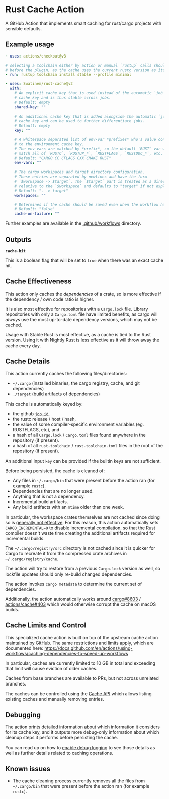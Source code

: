 # Rust Cache Action

A GitHub Action that implements smart caching for rust/cargo projects with
sensible defaults.

## Example usage

```yaml
- uses: actions/checkout@v3

# selecting a toolchain either by action or manual `rustup` calls should happen
# before the plugin, as the cache uses the current rustc version as its cache key
- run: rustup toolchain install stable --profile minimal

- uses: Swatinem/rust-cache@v2
  with:
    # An explicit cache key that is used instead of the automatic `job`-based
    # cache key and is thus stable across jobs.
    # Default: empty
    shared-key: ""

    # An additional cache key that is added alongside the automatic `job`-based
    # cache key and can be used to further differentiate jobs.
    # Default: empty
    key: ""

    # A whitespace separated list of env-var *prefixes* who's value contributes
    # to the environment cache key.
    # The env-vars are matched by *prefix*, so the default `RUST` var will
    # match all of `RUSTC`, `RUSTUP_*`, `RUSTFLAGS`, `RUSTDOC_*`, etc.
    # Default: "CARGO CC CFLAGS CXX CMAKE RUST"
    env-vars: ""

    # The cargo workspaces and target directory configuration.
    # These entries are separated by newlines and have the form
    # `$workspace -> $target`. The `$target` part is treated as a directory
    # relative to the `$workspace` and defaults to "target" if not explicitly given.
    # Default: ". -> target"
    workspaces: ""

    # Determines if the cache should be saved even when the workflow has failed.
    # Default: "false"
    cache-on-failure: ""
```

Further examples are available in the [.github/workflows](./.github/workflows/) directory.

## Outputs

**`cache-hit`**

This is a boolean flag that will be set to `true` when there was an exact cache hit.

## Cache Effectiveness

This action only caches the _dependencies_ of a crate, so is more effective if
the dependency / own code ratio is higher.

It is also most effective for repositories with a `Cargo.lock` file. Library
repositories with only a `Cargo.toml` file have limited benefits, as cargo will
_always_ use the most up-to-date dependency versions, which may not be cached.

Usage with Stable Rust is most effective, as a cache is tied to the Rust version.
Using it with Nightly Rust is less effective as it will throw away the cache every day.

## Cache Details

This action currently caches the following files/directories:

- `~/.cargo` (installed binaries, the cargo registry, cache, and git dependencies)
- `./target` (build artifacts of dependencies)

This cache is automatically keyed by:

- the github [`job_id`](https://docs.github.com/en/actions/using-workflows/workflow-syntax-for-github-actions#jobsjob_id),
- the rustc release / host / hash,
- the value of some compiler-specific environment variables (eg. RUSTFLAGS, etc), and
- a hash of all `Cargo.lock` / `Cargo.toml` files found anywhere in the repository (if present).
- a hash of all `rust-toolchain` / `rust-toolchain.toml` files in the root of the repository (if present).

An additional input `key` can be provided if the builtin keys are not sufficient.

Before being persisted, the cache is cleaned of:

- Any files in `~/.cargo/bin` that were present before the action ran (for example `rustc`).
- Dependencies that are no longer used.
- Anything that is not a dependency.
- Incremental build artifacts.
- Any build artifacts with an `mtime` older than one week.

In particular, the workspace crates themselves are not cached since doing so is
[generally not effective](https://github.com/Swatinem/rust-cache/issues/37#issuecomment-944697938).
For this reason, this action automatically sets `CARGO_INCREMENTAL=0` to disable
incremental compilation, so that the Rust compiler doesn't waste time creating
the additional artifacts required for incremental builds.

The `~/.cargo/registry/src` directory is not cached since it is quicker for Cargo
to recreate it from the compressed crate archives in `~/.cargo/registry/cache`.

The action will try to restore from a previous `Cargo.lock` version as well, so
lockfile updates should only re-build changed dependencies.

The action invokes `cargo metadata` to determine the current set of dependencies.

Additionally, the action automatically works around
[cargo#8603](https://github.com/rust-lang/cargo/issues/8603) /
[actions/cache#403](https://github.com/actions/cache/issues/403) which would
otherwise corrupt the cache on macOS builds.

## Cache Limits and Control

This specialized cache action is built on top of the upstream cache action
maintained by GitHub. The same restrictions and limits apply, which are
documented here:
https://docs.github.com/en/actions/using-workflows/caching-dependencies-to-speed-up-workflows

In particular, caches are currently limited to 10 GB in total and exceeding that
limit will cause eviction of older caches.

Caches from base branches are available to PRs, but not across unrelated
branches.

The caches can be controlled using the [Cache API](https://docs.github.com/en/rest/actions/cache)
which allows listing existing caches and manually removing entries.

## Debugging

The action prints detailed information about which information it considers
for its cache key, and it outputs more debug-only information about which
cleanup steps it performs before persisting the cache.

You can read up on how to [enable debug logging](https://docs.github.com/en/actions/monitoring-and-troubleshooting-workflows/enabling-debug-logging)
to see those details as well as further details related to caching operations.

## Known issues

- The cache cleaning process currently removes all the files from `~/.cargo/bin`
  that were present before the action ran (for example `rustc`).
